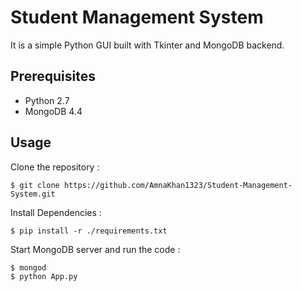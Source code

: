 # Student Management System

It is a simple Python GUI built with Tkinter and MongoDB backend.

## Prerequisites
- Python 2.7
- MongoDB 4.4

## Usage
 Clone the repository :
```
$ git clone https://github.com/AmnaKhan1323/Student-Management-System.git
```
 Install Dependencies :
```
$ pip install -r ./requirements.txt
```
 Start MongoDB server and run the code :
```
$ mongod
$ python App.py
```






